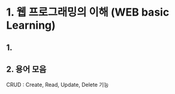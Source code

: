 # 1. 웹 프로그래밍의 이해 (WEB basic Learning)
 
## 1. 
  
## 2. 용어 모음
CRUD : Create, Read, Update, Delete 기능
